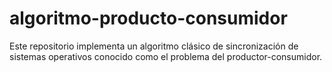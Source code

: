 # algoritmo-producto-consumidor
Este repositorio implementa un algoritmo clásico de sincronización de sistemas operativos conocido como el problema del productor-consumidor. 
